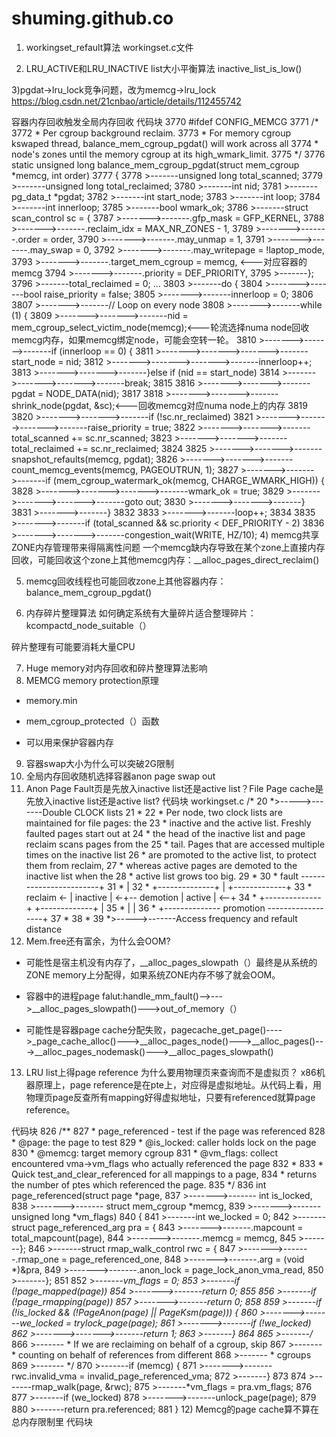 # shuming.github.co

1) workingset_refault算法
 workingset.c文件

2) LRU_ACTIVE和LRU_INACTIVE list大小平衡算法
inactive_list_is_low()

3)pgdat->lru_lock竞争问题，改为memcg->lru_lock
https://blog.csdn.net/21cnbao/article/details/112455742

容器内存回收触发全局内存回收
代码块
3770 #ifdef CONFIG_MEMCG
3771 /*
3772  * Per cgroup background reclaim.
3773  * For memory cgroup kswaped thread, balance_mem_cgroup_pgdat() will work across all
3774  * node's zones until the memory cgroup at its high_wmark_limit.
3775  */
3776 static unsigned long balance_mem_cgroup_pgdat(struct mem_cgroup *memcg, int order)
3777 {
3778 >-------unsigned long total_scanned;
3779 >-------unsigned long total_reclaimed;
3780 >-------int nid;
3781 >-------pg_data_t *pgdat;
3782 >-------int start_node;
3783 >-------int loop;
3784 >-------int innerloop;
3785 >-------bool wmark_ok;
3786 >-------struct scan_control sc = {
3787 >------->-------.gfp_mask = GFP_KERNEL,
3788 >------->-------.reclaim_idx = MAX_NR_ZONES - 1,
3789 >------->-------.order = order,
3790 >------->-------.may_unmap = 1,
3791 >------->-------.may_swap = 0,
3792 >------->-------.may_writepage = !laptop_mode,
3793 >------->-------.target_mem_cgroup = memcg, <---对应容器的memcg
3794 >------->-------.priority = DEF_PRIORITY,
3795 >-------};
3796 >-------total_reclaimed = 0;
...
3803 >-------do {
3804 >------->-------bool raise_priority = false;
3805 >------->-------innerloop = 0;
3806
3807 >------->-------// Loop on every node
3808 >------->-------while (1) {
3809 >------->------->-------nid = mem_cgroup_select_victim_node(memcg);<---轮流选择numa node回收memcg内存，如果memcg绑定node，可能会空转一轮。
3810 >------->------->-------if (innerloop == 0) {
3811 >------->------->------->-------start_node = nid;
3812 >------->------->------->-------innerloop++;
3813 >------->------->-------}else if (nid == start_node)
3814 >------->------->------->-------break;
3815
3816 >------->------->-------pgdat = NODE_DATA(nid);
3817
3818 >------->------->-------shrink_node(pgdat, &sc);<---回收memcg对应numa node上的内存
3819
3820 >------->------->-------if (!sc.nr_reclaimed)
3821 >------->------->------->-------raise_priority = true;
3822 >------->------->-------total_scanned += sc.nr_scanned;
3823 >------->------->-------total_reclaimed += sc.nr_reclaimed;
3824
3825 >------->------->-------snapshot_refaults(memcg, pgdat);
3826 >------->------->-------count_memcg_events(memcg, PAGEOUTRUN, 1);
3827 >------->------->-------if (mem_cgroup_watermark_ok(memcg, CHARGE_WMARK_HIGH)) {
3828 >------->------->------->-------wmark_ok = true;
3829 >------->------->------->-------goto out;
3830 >------->------->-------}
3831 >------->-------}
3832
3833 >------->-------loop++;
3834
3835 >------->-------if (total_scanned && sc.priority < DEF_PRIORITY - 2)
3836 >------->------->-------congestion_wait(WRITE, HZ/10);
4) memcg共享ZONE内存管理带来得隔离性问题
一个memcg缺内存导致在某个zone上直接内存回收，可能回收这个zone上其他memcg内存：__alloc_pages_direct_reclaim()

5) memcg回收线程也可能回收zone上其他容器内存：balance_mem_cgroup_pgdat()

6) 内存碎片整理算法
如何确定系统有大量碎片适合整理碎片：kcompactd_node_suitable（）

碎片整理有可能要消耗大量CPU

7) Huge memory对内存回收和碎片整理算法影响
8) MEMCG memory protection原理
* memory.min

* mem_cgroup_protected（）函数

* 可以用来保护容器内存

9) 容器swap大小为什么可以突破2G限制
10) 全局内存回收随机选择容器anon page  swap out
11) Anon Page Fault页是先放入inactive list还是active list？File Page cache是先放入inactive list还是active list?
代码块
workingset.c
 /*
 20  *>----->-------Double CLOCK lists
 21  *
 22  * Per node, two clock lists are maintained for file pages: the
 23  * inactive and the active list.  Freshly faulted pages start out at
 24  * the head of the inactive list and page reclaim scans pages from the
 25  * tail.  Pages that are accessed multiple times on the inactive list
 26  * are promoted to the active list, to protect them from reclaim,
 27  * whereas active pages are demoted to the inactive list when the
 28  * active list grows too big.
 29  *
 30  *   fault ------------------------+
 31  *                                 |
 32  *              +--------------+   |            +-------------+
 33  *   reclaim <- |   inactive   | <-+-- demotion |    active   | <--+
 34  *              +--------------+                +-------------+    |
 35  *                     |                                           |
 36  *                     +-------------- promotion ------------------+
 37  *
 38  *
 39  *>----->-------Access frequency and refault distance
12) Mem.free还有富余，为什么会OOM?
* 可能性是宿主机没有内存了，__alloc_pages_slowpath（）最终是从系统的ZONE memory上分配得，如果系统ZONE内存不够了就会OOM。

* 容器中的进程page falut:handle_mm_fault()-->--->__alloc_pages_slowpath()--->out_of_memory（）

* 可能性是容器page cache分配失败，pagecache_get_page()---->_page_cache_alloc()--->__alloc_pages_node()--->__alloc_pages()--->__alloc_pages_nodemask()--->__alloc_pages_slowpath()

13) LRU list上得page reference 为什么要用物理页来查询而不是虚拟页？
x86机器原理上，page reference是在pte上，对应得是虚拟地址。从代码上看，用物理页page反查所有mapping好得虚拟地址，只要有referenced就算page reference。

代码块
826 /**
 827  * page_referenced - test if the page was referenced
 828  * @page: the page to test
 829  * @is_locked: caller holds lock on the page
 830  * @memcg: target memory cgroup
 831  * @vm_flags: collect encountered vma->vm_flags who actually referenced the page
 832  *
 833  * Quick test_and_clear_referenced for all mappings to a page,
 834  * returns the number of ptes which referenced the page.
 835  */
 836 int page_referenced(struct page *page,
 837 >------->-------    int is_locked,
 838 >------->-------    struct mem_cgroup *memcg,
 839 >------->-------    unsigned long *vm_flags)
 840 {
 841 >-------int we_locked = 0;
 842 >-------struct page_referenced_arg pra = {
 843 >------->-------.mapcount = total_mapcount(page),
 844 >------->-------.memcg = memcg,
 845 >-------};
 846 >-------struct rmap_walk_control rwc = {
 847 >------->-------.rmap_one = page_referenced_one,
 848 >------->-------.arg = (void *)&pra,
 849 >------->-------.anon_lock = page_lock_anon_vma_read,
 850 >-------};
 851
 852 >-------*vm_flags = 0;
 853 >-------if (!page_mapped(page))
 854 >------->-------return 0;
 855
 856 >-------if (!page_rmapping(page))
 857 >------->-------return 0;
 858
 859 >-------if (!is_locked && (!PageAnon(page) || PageKsm(page))) {
 860 >------->-------we_locked = trylock_page(page);
 861 >------->-------if (!we_locked)
 862 >------->------->-------return 1;
 863 >-------}
 864
 865 >-------/*
 866 >------- * If we are reclaiming on behalf of a cgroup, skip
 867 >------- * counting on behalf of references from different
 868 >------- * cgroups
 869 >------- */
 870 >-------if (memcg) {
 871 >------->-------rwc.invalid_vma = invalid_page_referenced_vma;
 872 >-------}
 873
 874 >-------rmap_walk(page, &rwc);
 875 >-------*vm_flags = pra.vm_flags;
 876
 877 >-------if (we_locked)
 878 >------->-------unlock_page(page);
 879
 880 >-------return pra.referenced;
 881 }
12) Memcg的page cache算不算在总内存限制里
代码块
​

